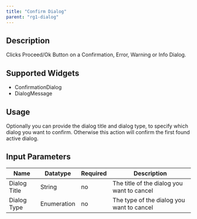 ```yaml
---
title: "Confirm Dialog"
parent: "rg1-dialog"
---
```


## Description

Clicks Proceed/Ok Button on a Confirmation, Error, Warning or Info Dialog.

## Supported Widgets

 + ConfirmationDialog
 + DialogMessage

## Usage

Optionally you can provide the dialog title and dialog type, to specify which dialog you want to confirm. Otherwise this action will confirm the first found active dialog.

## Input Parameters

Name | Datatype | Required | Description
--- | --- | --- | ---
Dialog Title | String | no | The title of the dialog you want to cancel
Dialog Type | Enumeration | no | The type of the dialog you want to cancel
